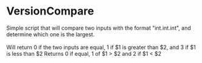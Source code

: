 # VersionCompare

Simple script that will compare two inputs with the format "int.int.int", and determine which one is the largest.
<br><br>
Will return 0 if the two inputs are equal, 1 if $1 is greater than $2, and 3 if $1 is less than $2
Returns 0 if equal, 1 of $1 > $2 and 2 if $1 < $2
